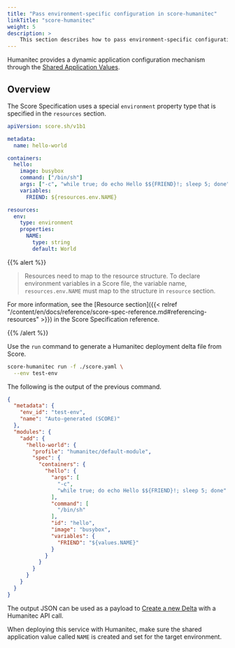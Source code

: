 ```yaml
---
title: "Pass environment-specific configuration in score-humanitec"
linkTitle: "score-humanitec"
weight: 5
description: >
    This section describes how to pass environment-specific configuration to the Workload during deployment.
---
```


Humanitec provides a dynamic application configuration mechanism through the [Shared Application Values](https://docs.humanitec.com/using-humanitec/work-with-apps/define-app-values-and-secrets).

## Overview

The Score Specification uses a special `environment` property type that is specified in the `resources` section.

```yaml
apiVersion: score.sh/v1b1

metadata:
  name: hello-world

containers:
  hello:
    image: busybox
    command: ["/bin/sh"]
    args: ["-c", "while true; do echo Hello $${FRIEND}!; sleep 5; done"]
    variables:
      FRIEND: ${resources.env.NAME}

resources:
  env:
    type: environment
    properties:
      NAME:
        type: string
        default: World
```

{{% alert %}}

> Resources need to map to the resource structure.
> To declare environment variables in a Score file, the variable name, `resources.env.NAME` must map to the structure in `resource` section.

For more information, see the [Resource section]({{< relref "/content/en/docs/reference/score-spec-reference.md#referencing-resources" >}}) in the Score Specification reference.

{{% /alert %}}

Use the `run` command to generate a Humanitec deployment delta file from Score.

```bash
score-humanitec run -f ./score.yaml \
  --env test-env
```

The following is the output of the previous command.

```json
{
  "metadata": {
    "env_id": "test-env",
    "name": "Auto-generated (SCORE)"
  },
  "modules": {
    "add": {
      "hello-world": {
        "profile": "humanitec/default-module",
        "spec": {
          "containers": {
            "hello": {
              "args": [
                "-c",
                "while true; do echo Hello $${FRIEND}!; sleep 5; done"
              ],
              "command": [
                "/bin/sh"
              ],
              "id": "hello",
              "image": "busybox",
              "variables": {
                "FRIEND": "${values.NAME}"
              }
            }
          }
        }
      }
    }
  }
}
```

The output JSON can be used as a payload to [Create a new Delta](https://api-docs.humanitec.com/#tag/Delta/paths/~1orgs~1%7BorgId%7D~1apps~1%7BappId%7D~1deltas/post) with a Humanitec API call.

When deploying this service with Humanitec, make sure the shared application value called `NAME` is created and set for the target environment.
